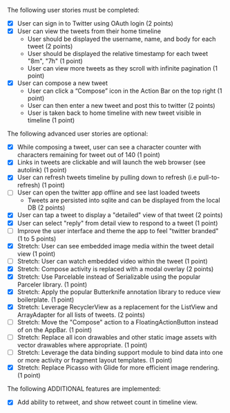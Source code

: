 The following user stories must be completed:

- [x] User can sign in to Twitter using OAuth login (2 points)
- [x] User can view the tweets from their home timeline
    - User should be displayed the username, name, and body for each tweet (2 points)
    - User should be displayed the relative timestamp for each tweet "8m", "7h" (1 point)
    - User can view more tweets as they scroll with infinite pagination (1 point)
- [x] User can compose a new tweet
    - User can click a “Compose” icon in the Action Bar on the top right (1 point)
    - User can then enter a new tweet and post this to twitter (2 points)
    - User is taken back to home timeline with new tweet visible in timeline (1 point)

The following advanced user stories are optional:
- [x] While composing a tweet, user can see a character counter with characters remaining for tweet out of 140 (1 point)
- [x] Links in tweets are clickable and will launch the web browser (see autolink) (1 point)
- [x] User can refresh tweets timeline by pulling down to refresh (i.e pull-to-refresh) (1 point)
- [ ] User can open the twitter app offline and see last loaded tweets
    - Tweets are persisted into sqlite and can be displayed from the local DB (2 points)
- [x] User can tap a tweet to display a "detailed" view of that tweet (2 points)
- [x] User can select "reply" from detail view to respond to a tweet (1 point)
- [ ] Improve the user interface and theme the app to feel "twitter branded" (1 to 5 points)
- [x] Stretch: User can see embedded image media within the tweet detail view (1 point)
- [ ] Stretch: User can watch embedded video within the tweet (1 point)
- [x] Stretch: Compose activity is replaced with a modal overlay (2 points)
- [x] Stretch: Use Parcelable instead of Serializable using the popular Parceler library. (1 point)
- [x] Stretch: Apply the popular Butterknife annotation library to reduce view boilerplate. (1 point)
- [x] Stretch: Leverage RecyclerView as a replacement for the ListView and ArrayAdapter for all lists of tweets. (2 points)
- [ ] Stretch: Move the "Compose" action to a FloatingActionButton instead of on the AppBar. (1 point)
- [ ] Stretch: Replace all icon drawables and other static image assets with vector drawables where appropriate. (1 point)
- [ ] Stretch: Leverage the data binding support module to bind data into one or more activity or fragment layout templates. (1 point)
- [x] Stretch: Replace Picasso with Glide for more efficient image rendering. (1 point)

The following ADDITIONAL features are implemented:
- [x] Add ability to retweet, and show retweet count in timeline view.

